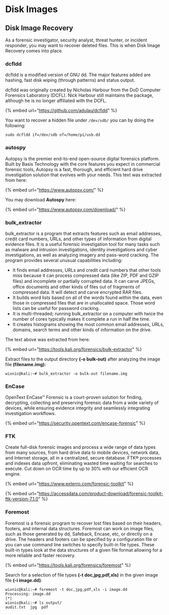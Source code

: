 # Disk Images

## Disk Image Recovery

As a forensic investigator, security analyst, threat hunter, or incident responder, you may want to recover deleted files. This is when Disk Image Recovery comes into place.

### dcfldd

dcfldd is a modified version of GNU dd. The major features added are hashing, fast disk wiping \(through patterns\) and status output.

dcfldd was originally created by Nicholas Harbour from the DoD Computer Forensics Laboratory \(DCFL\). Nick Harbour still maintains the package, although he is no longer affiliated with the DCFL.

{% embed url="https://github.com/adulau/dcfldd" %}

You want to recover a hidden file under `/dev/sdb/` you can by doing the following:

```text
sudo dcfldd if=/dev/sdb of=/home/pi/usb.dd
```

### autospy

Autopsy is the premier end-to-end open-source digital forensics platform. Built by Basis Technology with the core features you expect in commercial forensic tools, Autopsy is a fast, thorough, and efficient hard drive investigation solution that evolves with your needs. This text was extracted from here:

{% embed url="https://www.autopsy.com/" %}

You may download **Autospy** here:

{% embed url="https://www.autopsy.com/download/" %}

### bulk\_extractor

bulk\_extractor is a program that extracts features such as email addresses, credit card numbers, URLs, and other types of information from digital evidence files. It is a useful forensic investigation tool for many tasks such as malware and intrusion investigations, identity investigations and cyber investigations, as well as analyzing imagery and pass-word cracking. The program provides several unusual capabilities including:

* It finds email addresses, URLs and credit card numbers that other tools miss because it can process compressed data \(like ZIP, PDF and GZIP ﬁles\) and incomplete or partially corrupted data. It can carve JPEGs, office documents and other kinds of files out of fragments of compressed data. It will detect and carve encrypted RAR files.
* It builds word lists based on all of the words found within the data, even those in compressed files that are in unallocated space. Those word lists can be useful for password cracking.
* It is multi-threaded; running bulk\_extractor on a computer with twice the number of cores typically makes it complete a run in half the time.
* It creates histograms showing the most common email addresses, URLs, domains, search terms and other kinds of information on the drive.

The text above was extracted from here:

{% embed url="https://tools.kali.org/forensics/bulk-extractor" %}

Extract files to the output directory **\(-o bulk-out\)** after analyzing the image file **\(filename.img\):**

```text
wixnic@kali:~# bulk_extractor -o bulk-out filename.img
```

### EnCase

OpenText EnCase™ Forensic is a court-proven solution for finding, decrypting, collecting and preserving forensic data from a wide variety of devices, while ensuring evidence integrity and seamlessly integrating investigation workflows. 

{% embed url="https://security.opentext.com/encase-forensic" %}

### FTK

Create full-disk forensic images and process a wide range of data types from many sources, from hard drive data to mobile devices, network data, and Internet storage, all in a centralized, secure database. FTK® processes and indexes data upfront, eliminating wasted time waiting for searches to execute. Cut down on OCR time by up to 30% with our efficient OCR engine.

{% embed url="https://www.exterro.com/forensic-toolkit" %}

{% embed url="https://accessdata.com/product-download/forensic-toolkit-ftk-version-7.1.0" %}

### Foremost

Foremost is a forensic program to recover lost files based on their headers, footers, and internal data structures. Foremost can work on image files, such as those generated by dd, Safeback, Encase, etc, or directly on a drive. The headers and footers can be specified by a configuration file or you can use command line switches to specify built-in file types. These built-in types look at the data structures of a given file format allowing for a more reliable and faster recovery.

{% embed url="https://tools.kali.org/forensics/foremost" %}

Search for a selection of file types **\(-t doc,jpg,pdf,xls\)** in the given image file **\(-i image.dd\)**:

```text
wixnic@kali:~# foremost -t doc,jpg,pdf,xls -i image.dd
Processing: image.dd
|*|
wixnic@kali:~# ls output/
audit.txt  jpg  pdf
```



